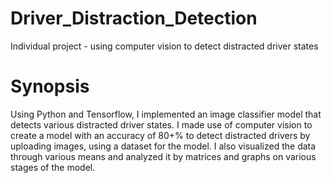 # Driver_Distraction_Detection
Individual project - using computer vision to detect distracted driver states
# Synopsis
Using Python and Tensorflow, I implemented an image classifier model that detects various distracted driver states. I made use of computer vision to create a model with an accuracy of 80+% to detect distracted drivers by uploading images, using a dataset for the model. I also visualized the data through various means and analyzed it by matrices and graphs on various stages of the model.
